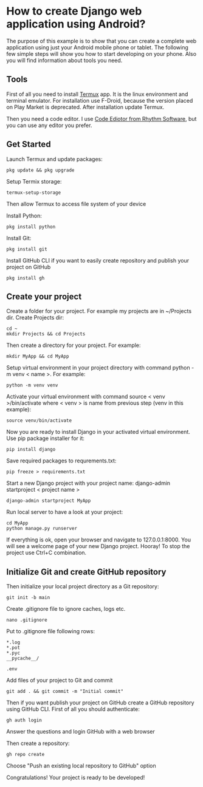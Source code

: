 # How to create Django web application using Android?

The purpose of this example is to show that you can create a complete web application using just your Android mobile phone or tablet. The following few simple steps will show you how to start developing on your phone. Also you will find information about tools you need.

## Tools

First of all you need to install [Termux](https://termux.com/) app. It is the linux environment and terminal emulator. For installation use F-Droid, because the version placed on Play Market is deprecated. After installation update Termux.

Then you need a code editor. I use [Code Ediotor from Rhythm Software](https://play.google.com/store/apps/details?id=com.rhmsoft.code), but you can use any editor you prefer.

## Get Started

Launch Termux and update packages:
```
pkg update && pkg upgrade
```

Setup Termix storage:
```
termux-setup-storage
```
Then allow Termux to access file system of your device

Install Python:
```
pkg install python
```

Install Git:
```
pkg install git
```

Install GitHub CLI if you want to easily create repository and publish your project on GitHub
```
pkg install gh
```

## Create your project

Create a folder for your project. For example my projects are in ~/Projects dir. Create Projects dir:
```
cd ~
mkdir Projects && cd Projects
```

Then create a directory for your project. For example:
```
mkdir MyApp && cd MyApp
```

Setup virtual environment in your project directory with command python -m venv < name >. For example:
```
python -m venv venv
```
  
Activate your virtual environment with command source < venv >/bin/activate where < venv > is name from previous step (venv in this example):
```
source venv/bin/activate
```

Now you are ready to install Django in your activated virtual environment. Use pip package installer for it:
```
pip install django
```
  
Save required packages to requrements.txt:
```
pip freeze > requirements.txt
```
  
Start a new Django project with your project name: django-admin startproject < project name >
```
django-admin startproject MyApp
```
  
Run local server to have a look at your project:
```
cd MyApp
python manage.py runserver
```
If everything is ok, open your browser and navigate to 127.0.0.1:8000. You will see a welcome page of your new Django project. Hooray!
To stop the project use Ctrl+C combination.

## Initialize Git and create GitHub repository
  
Then initialize your local project directory as a Git repository:
```
git init -b main
```
  
Create .gitignore file to ignore caches, logs etc.
```
nano .gitignore
```
Put to .gitignore file following rows:
```
*.log
*.pot
*.pyc
__pycache__/

.env
```
  
Add files of your project to Git and commit
```
git add . && git commit -m "Initial commit"
```
  
Then if you want publish your project on GitHub create a GitHub repository using GitHub CLI. First of all you should authenticate:
```
gh auth login
```
Answer the questions and login GitHub with a web browser
  
Then create a repository:
```
gh repo create  
```
Choose "Push an existing local repository to GitHub" option
  
Congratulations! Your project is ready to be developed!
